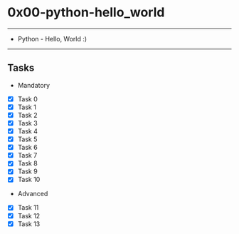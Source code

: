 # 0x00-python-hello_world

---
* Python - Hello, World :)
---
## Tasks
* Mandatory
- [x] Task 0
- [x] Task 1
- [x] Task 2
- [x] Task 3
- [x] Task 4
- [x] Task 5
- [x] Task 6
- [x] Task 7
- [x] Task 8
- [x] Task 9
- [x] Task 10

* Advanced
- [x] Task 11
- [x] Task 12
- [x] Task 13
